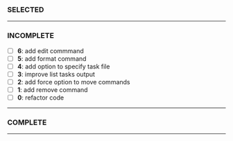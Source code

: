 ### SELECTED

---

### INCOMPLETE

- [ ] **6**: add edit commmand
- [ ] **5**: add format command
- [ ] **4**: add option to specify task file
- [ ] **3**: improve list tasks output
- [ ] **2**: add force option to move commands
- [ ] **1**: add remove command
- [ ] **0**: refactor code

---

### COMPLETE

---

